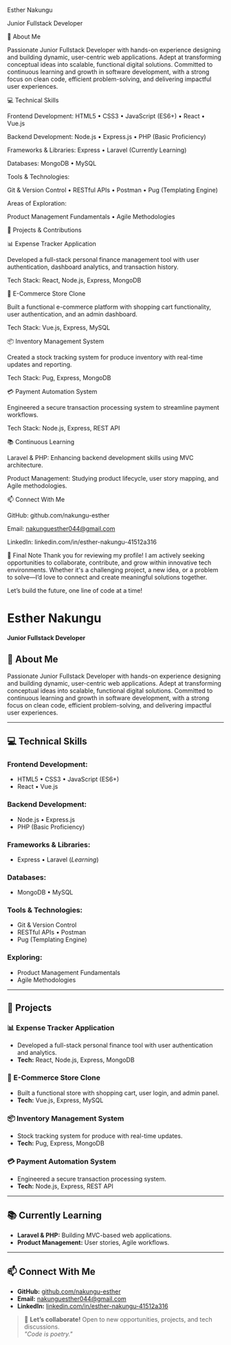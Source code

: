 Esther Nakungu

Junior Fullstack Developer

👋 About Me

Passionate Junior Fullstack Developer with hands-on experience designing and building dynamic, user-centric web applications. Adept at transforming conceptual ideas into scalable, functional digital solutions. Committed to continuous learning and growth in software development, with a strong focus on clean code, efficient problem-solving, and delivering impactful user experiences.

💻 Technical Skills

Frontend Development:
HTML5 • CSS3 • JavaScript (ES6+) • React • Vue.js

Backend Development:
Node.js • Express.js • PHP (Basic Proficiency)

Frameworks & Libraries:
Express • Laravel (Currently Learning)

Databases:
MongoDB • MySQL

Tools & Technologies:

Git & Version Control • RESTful APIs • Postman • Pug (Templating Engine)

Areas of Exploration:

Product Management Fundamentals • Agile Methodologies

🚀 Projects & Contributions

📊 Expense Tracker Application

Developed a full-stack personal finance management tool with user authentication, dashboard analytics, and transaction history.

Tech Stack: React, Node.js, Express, MongoDB

🛒 E-Commerce Store Clone

Built a functional e-commerce platform with shopping cart functionality, user authentication, and an admin dashboard.

Tech Stack: Vue.js, Express, MySQL

📦 Inventory Management System

Created a stock tracking system for produce inventory with real-time updates and reporting.

Tech Stack: Pug, Express, MongoDB

💳 Payment Automation System

Engineered a secure transaction processing system to streamline payment workflows.

Tech Stack: Node.js, Express, REST API

📚 Continuous Learning

Laravel & PHP: Enhancing backend development skills using MVC architecture.

Product Management: Studying product lifecycle, user story mapping, and Agile methodologies.

📫 Connect With Me

GitHub: github.com/nakungu-esther

Email: nakunguesther044@gmail.com

LinkedIn: linkedin.com/in/esther-nakungu-41512a316

🌟 Final Note
Thank you for reviewing my profile! I am actively seeking opportunities to collaborate, contribute, and grow within innovative tech environments. Whether it's a challenging project, a new idea, or a problem to solve—I’d love to connect and create meaningful solutions together.

Let’s build the future, one line of code at a time!
<!-- ===== HEADER ===== -->
# **Esther Nakungu**  
#### **Junior Fullstack Developer**  

<!-- ===== ABOUT ME ===== -->
## 👋 **About Me**  
Passionate Junior Fullstack Developer with hands-on experience designing and building dynamic, user-centric web applications. Adept at transforming conceptual ideas into scalable, functional digital solutions. Committed to continuous learning and growth in software development, with a strong focus on clean code, efficient problem-solving, and delivering impactful user experiences.  

---

<!-- ===== TECHNICAL SKILLS ===== -->
## 💻 **Technical Skills**  

### **Frontend Development:**  
- HTML5 • CSS3 • JavaScript (ES6+)  
- React • Vue.js  

### **Backend Development:**  
- Node.js • Express.js  
- PHP (Basic Proficiency)  

### **Frameworks & Libraries:**  
- Express • Laravel (*Learning*)  

### **Databases:**  
- MongoDB • MySQL  

### **Tools & Technologies:**  
- Git & Version Control  
- RESTful APIs • Postman  
- Pug (Templating Engine)  

### **Exploring:**  
- Product Management Fundamentals  
- Agile Methodologies  

---

<!-- ===== PROJECTS ===== -->
## 🚀 **Projects**  

### **📊 Expense Tracker Application**  
- Developed a full-stack personal finance tool with user authentication and analytics.  
- **Tech:** React, Node.js, Express, MongoDB  

### **🛒 E-Commerce Store Clone**  
- Built a functional store with shopping cart, user login, and admin panel.  
- **Tech:** Vue.js, Express, MySQL  

### **📦 Inventory Management System**  
- Stock tracking system for produce with real-time updates.  
- **Tech:** Pug, Express, MongoDB  

### **💳 Payment Automation System**  
- Engineered a secure transaction processing system.  
- **Tech:** Node.js, Express, REST API  

---

<!-- ===== CURRENT LEARNING ===== -->
## 📚 **Currently Learning**  
- **Laravel & PHP:** Building MVC-based web applications.  
- **Product Management:** User stories, Agile workflows.  

---

<!-- ===== CONTACT ===== -->
## 📫 **Connect With Me**  
- **GitHub:** [github.com/nakungu-esther](https://github.com/nakungu-esther)  
- **Email:** nakunguesther044@gmail.com  
- **LinkedIn:** [linkedin.com/in/esther-nakungu-41512a316](linkedin.com/in/esther-nakungu-41512a316)  

<!-- ===== FOOTER ===== -->
> 🌟 **Let’s collaborate!** Open to new opportunities, projects, and tech discussions.  
> *"Code is poetry."*  
